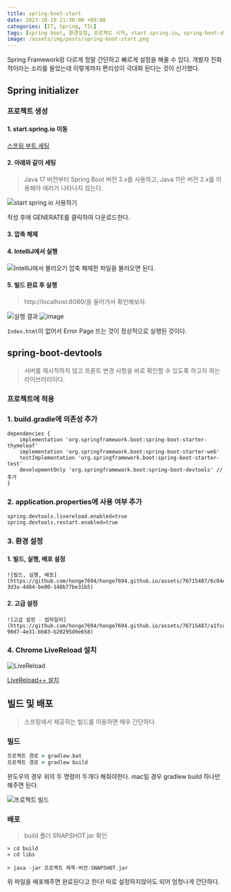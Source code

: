 ```yaml
---
title: spring-boot-start
date: 2023-10-10 21:30:00 +09:00
categories: [IT, Spring, TIL]
tags: [spring boot, 환경설정, 프로젝트 시작, start.spring.io, spring-boot-devtools, spring-boot배포]
image: /assets/img/posts/spring-boot-start.png
---
```


Spring Framework랑 다르게 정말 간단하고 빠르게 설정을 해줄 수 있다. 
개발자 친화적이라는 소리를 들었는데 이렇게까지 편리성이 극대화 된다는 것이 신기했다.

## Spring initializer 
### 프로젝트 생성
#### 1. start.spring.io 이동
[스프링 부트 세팅](https://start.spring.io/)

#### 2. 아래와 같이 세팅
> Java 17 버전부터 Spring Boot 버전 3.x를 사용하고, Java 11은 버전 2.x를 이용해야 에러가 나타나지 않는다.

![start spring io 사용하기](https://github.com/honge7694/honge7694.github.io/assets/76715487/f8f4f77e-c73d-4e58-b5de-0ae63cea9ba4)

작성 후에 GENERATE를 클릭하여 다운로드한다.

#### 3. 압축 해제

#### 4. IntelliJ에서 실행
![IntelliJ에서 불러오기](https://github.com/honge7694/honge7694.github.io/assets/76715487/d238a416-c748-46f9-8f04-6c481dab157c)
압축 해제한 파일을 불러오면 된다.

#### 5. 빌드 완료 후 실행
> http://localhost:8080/을 들어가서 확인해보자.

![실행 결과](https://github.com/honge7694/honge7694.github.io/assets/76715487/b856d4f2-60d0-43ee-8bf4-992247a48129)
![image](https://github.com/honge7694/honge7694.github.io/assets/76715487/d9c90f0b-014c-4353-85e5-1b787d3c42e4)

`Index.html`이 없어서 Error Page 뜨는 것이 정상적으로 실행된 것이다.

## spring-boot-devtools
> 서버를 재시작하지 않고 프론트 변경 사항을 바로 확인할 수 있도록 하고자 하는 라이브러리이다.    

### 프로젝트에 적용
### 1. build.gradle에 의존성 추가

```
dependencies {
	implementation 'org.springframework.boot:spring-boot-starter-thymeleaf'
	implementation 'org.springframework.boot:spring-boot-starter-web'
	testImplementation 'org.springframework.boot:spring-boot-starter-test'
	developmentOnly 'org.springframework.boot:spring-boot-devtools' // 추가
}
```

### 2. application.properties에 사용 여부 추가

```
spring.devtools.livereload.enabled=true
spring.devtools.restart.enabled=true
```

### 3. 환경 설정
#### 1. 빌드, 실행, 배포 설정
    ![빌드, 실행, 배포](https://github.com/honge7694/honge7694.github.io/assets/76715487/6c04e47d-3d3a-4d84-be00-148b77be31b5)

#### 2. 고급 설정
    ![고급 설정 - 컴파일러](https://github.com/honge7694/honge7694.github.io/assets/76715487/a1fcd359-90d7-4e31-bb83-b20295d9e658)

### 4. Chrome LiveReload 설치
![LiveReload](https://github.com/honge7694/honge7694.github.io/assets/76715487/d074f797-375e-46b6-bd3f-a2c10a099b26)

[LiveReload++ 설치](https://chrome.google.com/webstore/detail/livereload%20%20/ciehpookapcdlakedibajeccomagbfab)


## 빌드 및 배포
> 스프링에서 제공하는 빌드를 이용하면 매우 간단하다.

### 빌드

```cmd
프로젝트 경로 > gradlew.bat 
프로젝트 경로 > gradlew build 
```

윈도우의 경우 위의 두 명령어 두개다 해줘야한다. mac일 경우 gradlew build 하나만 해주면 된다.

![프로젝트 빌드](https://github.com/honge7694/honge7694.github.io/assets/76715487/fa339682-266b-4ca0-bcd6-588113348fb9)

### 배포 
> build 폴더 SNAPSHOT.jar 확인

```
> cd build
> cd libs

> java -jar 프로젝트 제목-버전-SNAPSHOT.jar
```

위 파일을 배포해주면 완료된다고 한다! 따로 설정하지않아도 되어 엄청나게 간단하다.